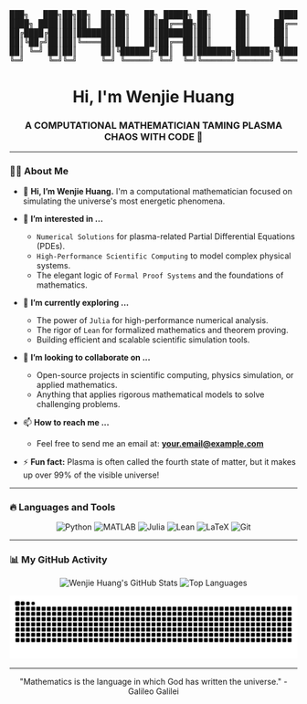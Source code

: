 <!-- The epic ASCII art stays! -->
<div align="center">
<pre>
███╗   ███╗██╗██╗  ██╗██╗   ██╗ █████╗ ██╗     ██╗      ██████╗ ██████╗ ██████╗ 
████╗ ████║██║██║  ██║██║   ██║██╔══██╗██║     ██║     ██╔═══██╗██╔══██╗██╔══██╗
██╔████╔██║██║███████║██║   ██║███████║██║     ██║     ██║   ██║██████╔╝██████╔╝
██║╚██╔╝██║██║╚════██║██║   ██║██╔══██║██║     ██║     ██║   ██║██╔══██╗██╔══██╗
██║ ╚═╝ ██║██║     ██║╚██████╔╝██║  ██║███████╗███████╗╚██████╔╝██║  ██║██║  ██║
╚═╝     ╚═╝╚═╝     ╚═╝ ╚═════╝ ╚═╝  ╚═╝╚══════╝╚══════╝ ╚═════╝ ╚═╝  ╚═╝╚═╝  ╚═╝
</pre>
</div>

<!-- Title in English, with your professional focus -->
<h1 align="center">Hi, I'm Wenjie Huang</h1>
<h3 align="center">A COMPUTATIONAL MATHEMATICIAN TAMING PLASMA CHAOS WITH CODE 🌌</h3>

---

### 👨‍💻 About Me

- 👋 **Hi, I’m Wenjie Huang.** I'm a computational mathematician focused on simulating the universe's most energetic phenomena.

- 👀 **I’m interested in ...**
  - `Numerical Solutions` for plasma-related Partial Differential Equations (PDEs).
  - `High-Performance Scientific Computing` to model complex physical systems.
  - The elegant logic of `Formal Proof Systems` and the foundations of mathematics.

- 🌱 **I’m currently exploring ...**
  - The power of `Julia` for high-performance numerical analysis.
  - The rigor of `Lean` for formalized mathematics and theorem proving.
  - Building efficient and scalable scientific simulation tools.

- 💞️ **I’m looking to collaborate on ...**
  - Open-source projects in scientific computing, physics simulation, or applied mathematics.
  - Anything that applies rigorous mathematical models to solve challenging problems.

- 📫 **How to reach me ...**
  - Feel free to send me an email at: **your.email@example.com**

- ⚡ **Fun fact:** Plasma is often called the fourth state of matter, but it makes up over 99% of the visible universe!

---

### 🔥 Languages and Tools

<p align="center">
  <img src="https://img.shields.io/badge/Python-3776AB?style=for-the-badge&logo=python&logoColor=white" alt="Python"/>
  <img src="https://img.shields.io/badge/MATLAB-0076A8?style=for-the-badge&logo=mathworks&logoColor=white" alt="MATLAB"/>
  <img src="https://img.shields.io/badge/Julia-9558B2?style=for-the-badge&logo=julia&logoColor=white" alt="Julia"/>
  <img src="https://img.shields.io/badge/Lean-Proof%20Assistant-orange?style=for-the-badge" alt="Lean"/>
  <img src="https://img.shields.io/badge/LaTeX-008080?style=for-the-badge&logo=latex&logoColor=white" alt="LaTeX"/>
  <img src="https://img.shields.io/badge/Git-F05032?style=for-the-badge&logo=git&logoColor=white" alt="Git"/>
</p>

---

### 📊 My GitHub Activity

<!-- GitHub stat cards with a clean, light theme. Don't forget to change the username! -->
<p align="center">
  <img src="https://github-readme-stats.vercel.app/api?username=Michael-Jackson666&show_icons=true&theme=default&hide_border=false&icon_color=2F80ED&title_color=2F80ED&text_color=333" alt="Wenjie Huang's GitHub Stats" />
  <img src="https://github-readme-stats.vercel.app/api/top-langs/?username=Michael-Jackson666&layout=compact&theme=default&hide_border=false&icon_color=2F80ED&title_color=2F80ED&text_color=333" alt="Top Languages" />
</p>

<!-- The light version of the snake animation. Don't forget to change the username! -->
<div align="center">
  <img src="https://github.com/Michael-Jackson666/Michael-Jackson666/blob/output/github-contribution-grid-snake.svg" alt="snek" />
</div>

---
<!-- A fitting quote for a scientist -->
<p align="center">
  "Mathematics is the language in which God has written the universe." - Galileo Galilei
</p>
